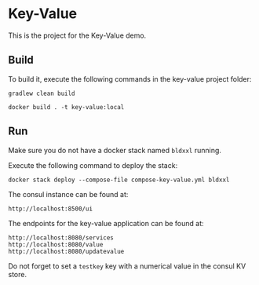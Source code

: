 # Key-Value

This is the project for the Key-Value demo. 


## Build

To build it, execute the following commands in the key-value project folder:

```
gradlew clean build
```
```
docker build . -t key-value:local
```

## Run

Make sure you do not have a docker stack named `bldxxl` running.

Execute the following command to deploy the stack:

```
docker stack deploy --compose-file compose-key-value.yml bldxxl
```

The consul instance can be found at:

```
http://localhost:8500/ui
```

The endpoints for the key-value application can be found at:

```
http://localhost:8080/services
http://localhost:8080/value
http://localhost:8080/updatevalue
```

Do not forget to set a `testkey` key with a numerical value in the consul KV store.
